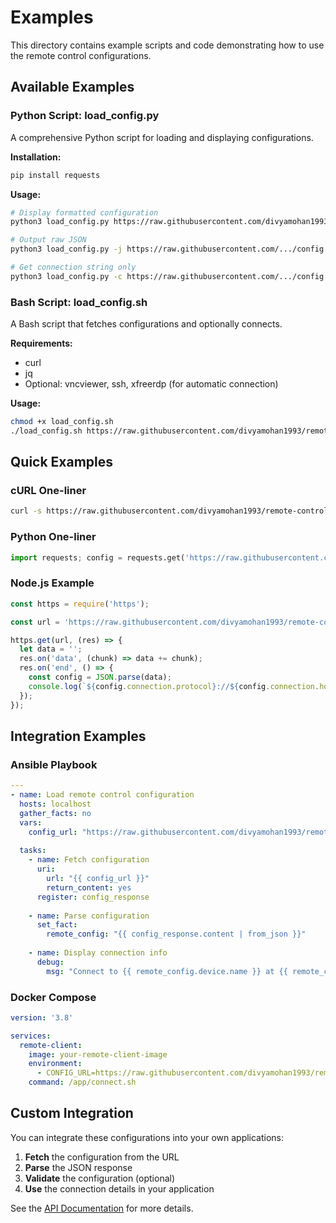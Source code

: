 # Examples

This directory contains example scripts and code demonstrating how to use the remote control configurations.

## Available Examples

### Python Script: load_config.py

A comprehensive Python script for loading and displaying configurations.

**Installation:**
```bash
pip install requests
```

**Usage:**
```bash
# Display formatted configuration
python3 load_config.py https://raw.githubusercontent.com/divyamohan1993/remote-control-setup/main/configs/devices/example-dev-workstation.json

# Output raw JSON
python3 load_config.py -j https://raw.githubusercontent.com/.../config.json

# Get connection string only
python3 load_config.py -c https://raw.githubusercontent.com/.../config.json
```

### Bash Script: load_config.sh

A Bash script that fetches configurations and optionally connects.

**Requirements:**
- curl
- jq
- Optional: vncviewer, ssh, xfreerdp (for automatic connection)

**Usage:**
```bash
chmod +x load_config.sh
./load_config.sh https://raw.githubusercontent.com/divyamohan1993/remote-control-setup/main/configs/devices/example-dev-workstation.json
```

## Quick Examples

### cURL One-liner
```bash
curl -s https://raw.githubusercontent.com/divyamohan1993/remote-control-setup/main/configs/devices/example-dev-workstation.json | jq .
```

### Python One-liner
```python
import requests; config = requests.get('https://raw.githubusercontent.com/divyamohan1993/remote-control-setup/main/configs/devices/example-dev-workstation.json').json(); print(f"{config['connection']['protocol']}://{config['connection']['host']}:{config['connection']['port']}")
```

### Node.js Example
```javascript
const https = require('https');

const url = 'https://raw.githubusercontent.com/divyamohan1993/remote-control-setup/main/configs/devices/example-dev-workstation.json';

https.get(url, (res) => {
  let data = '';
  res.on('data', (chunk) => data += chunk);
  res.on('end', () => {
    const config = JSON.parse(data);
    console.log(`${config.connection.protocol}://${config.connection.host}:${config.connection.port}`);
  });
});
```

## Integration Examples

### Ansible Playbook
```yaml
---
- name: Load remote control configuration
  hosts: localhost
  gather_facts: no
  vars:
    config_url: "https://raw.githubusercontent.com/divyamohan1993/remote-control-setup/main/configs/devices/example-dev-workstation.json"
  
  tasks:
    - name: Fetch configuration
      uri:
        url: "{{ config_url }}"
        return_content: yes
      register: config_response
    
    - name: Parse configuration
      set_fact:
        remote_config: "{{ config_response.content | from_json }}"
    
    - name: Display connection info
      debug:
        msg: "Connect to {{ remote_config.device.name }} at {{ remote_config.connection.host }}:{{ remote_config.connection.port }}"
```

### Docker Compose
```yaml
version: '3.8'

services:
  remote-client:
    image: your-remote-client-image
    environment:
      - CONFIG_URL=https://raw.githubusercontent.com/divyamohan1993/remote-control-setup/main/configs/devices/example-dev-workstation.json
    command: /app/connect.sh
```

## Custom Integration

You can integrate these configurations into your own applications:

1. **Fetch** the configuration from the URL
2. **Parse** the JSON response
3. **Validate** the configuration (optional)
4. **Use** the connection details in your application

See the [API Documentation](../docs/API.md) for more details.
